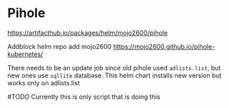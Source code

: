 # Pihole
https://artifacthub.io/packages/helm/mojo2600/pihole

Addblock
helm repo add mojo2600 https://mojo2600.github.io/pihole-kubernetes/

There needs to be an update job since old pihole used `adlists.list`,
but new ones use `sqllite` database.
This helm chart installs new version but works only on adlists.list

#TODO
Currently this is only script that is doing this
